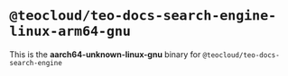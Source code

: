 # `@teocloud/teo-docs-search-engine-linux-arm64-gnu`

This is the **aarch64-unknown-linux-gnu** binary for `@teocloud/teo-docs-search-engine`
